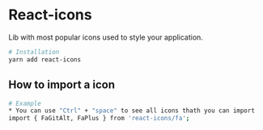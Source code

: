 # React-icons
Lib with most popular icons used to style your application.

```bash
# Installation
yarn add react-icons
```

## How to import a icon

```bash
# Example
* You can use "Ctrl" + "space" to see all icons thath you can import
import { FaGitAlt, FaPlus } from 'react-icons/fa';
```
